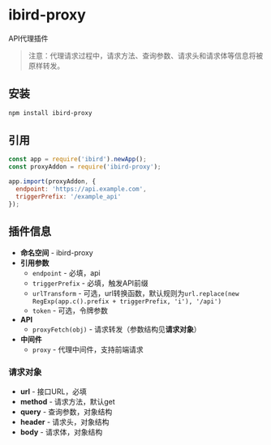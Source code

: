 # ibird-proxy

API代理插件

> 注意：代理请求过程中，请求方法、查询参数、请求头和请求体等信息将被原样转发。

## 安装

```sh
npm install ibird-proxy
```

## 引用

```js
const app = require('ibird').newApp();
const proxyAddon = require('ibird-proxy');

app.import(proxyAddon, {
  endpoint: 'https://api.example.com',
  triggerPrefix: '/example_api'
});
```
## 插件信息

- **命名空间** - ibird-proxy
- **引用参数**
  - `endpoint` - 必填，api
  - `triggerPrefix` - 必填，触发API前缀
  - `urlTransform` - 可选，url转换函数，默认规则为`url.replace(new RegExp(app.c().prefix + triggerPrefix, 'i'), '/api')`
  - `token` - 可选，令牌参数
- **API**
  - `proxyFetch(obj)` - 请求转发（参数结构见**请求对象**）
- **中间件**
  - `proxy` - 代理中间件，支持前端请求

### 请求对象

- **url** - 接口URL，必填
- **method** - 请求方法，默认get
- **query** - 查询参数，对象结构
- **header** - 请求头，对象结构
- **body** - 请求体，对象结构
